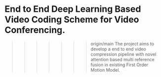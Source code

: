# End to End Deep Learning Based Video Coding Scheme for Video Conferencing.
>>>>>>> origin/main
The project aims to develop a end to end video compression pipeline with novel attention based multi reference fusion in existing First Order Motion Model.   
 
